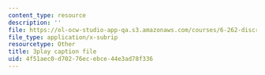```yaml
---
content_type: resource
description: ''
file: https://ol-ocw-studio-app-qa.s3.amazonaws.com/courses/6-262-discrete-stochastic-processes-spring-2011/4f51aec0d70276ecebce44e3ad78f336_goT94BheP3E.srt
file_type: application/x-subrip
resourcetype: Other
title: 3play caption file
uid: 4f51aec0-d702-76ec-ebce-44e3ad78f336
---
```


